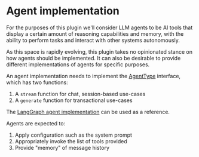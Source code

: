 # Agent implementation

For the purposes of this plugin we'll consider LLM agents to be AI tools that display a certain amount of reasoning capabilities and memory, with the ability to perform tasks and interact with other systems autonomously.

As this space is rapidly evolving, this plugin takes no opinionated stance on how agents should be implemented. It can also be desirable to provide different implementations of agents for specific purposes.

An agent implementation needs to implement the [AgentType](../node/src/types.ts) interface, which has two functions:

1. A `stream` function for chat, session-based use-cases
2. A `generate` function for transactional use-cases

The [LangGraph agent implementation](../agent-langgraph/) can be used as a reference.

Agents are expected to:

1. Apply configuration such as the system prompt
1. Appropriately invoke the list of tools provided
1. Provide "memory" of message history
